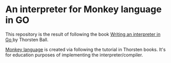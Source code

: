 # An interpreter for Monkey language in GO

This repository is the result of following the book [Writing an interpreter in Go ](https://interpreterbook.com/) by Thorsten Ball. 

[Monkey language](https://monkeylang.org/) is created via following the tutorial in Thorsten books. It's for education purposes of implementing the interpreter/compiler.